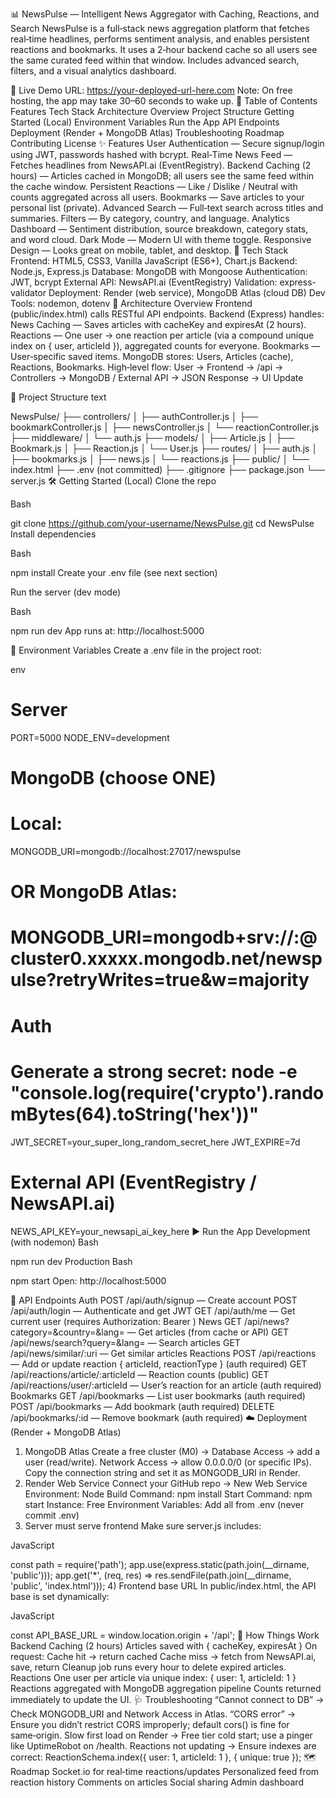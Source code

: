 📊 NewsPulse — Intelligent News Aggregator with Caching, Reactions, and Search
NewsPulse is a full‑stack news aggregation platform that fetches real‑time headlines, performs sentiment analysis, and enables persistent reactions and bookmarks. It uses a 2‑hour backend cache so all users see the same curated feed within that window. Includes advanced search, filters, and a visual analytics dashboard.

🔗 Live Demo
URL: https://your-deployed-url-here.com
Note: On free hosting, the app may take 30–60 seconds to wake up.
🧭 Table of Contents
Features
Tech Stack
Architecture Overview
Project Structure
Getting Started (Local)
Environment Variables
Run the App
API Endpoints
Deployment (Render + MongoDB Atlas)
Troubleshooting
Roadmap
Contributing
License
✨ Features
User Authentication — Secure signup/login using JWT, passwords hashed with bcrypt.
Real‑Time News Feed — Fetches headlines from NewsAPI.ai (EventRegistry).
Backend Caching (2 hours) — Articles cached in MongoDB; all users see the same feed within the cache window.
Persistent Reactions — Like / Dislike / Neutral with counts aggregated across all users.
Bookmarks — Save articles to your personal list (private).
Advanced Search — Full‑text search across titles and summaries.
Filters — By category, country, and language.
Analytics Dashboard — Sentiment distribution, source breakdown, category stats, and word cloud.
Dark Mode — Modern UI with theme toggle.
Responsive Design — Looks great on mobile, tablet, and desktop.
🧱 Tech Stack
Frontend: HTML5, CSS3, Vanilla JavaScript (ES6+), Chart.js
Backend: Node.js, Express.js
Database: MongoDB with Mongoose
Authentication: JWT, bcrypt
External API: NewsAPI.ai (EventRegistry)
Validation: express-validator
Deployment: Render (web service), MongoDB Atlas (cloud DB)
Dev Tools: nodemon, dotenv
🧠 Architecture Overview
Frontend (public/index.html) calls RESTful API endpoints.
Backend (Express) handles:
News Caching — Saves articles with cacheKey and expiresAt (2 hours).
Reactions — One user → one reaction per article (via a compound unique index on { user, articleId }), aggregated counts for everyone.
Bookmarks — User‑specific saved items.
MongoDB stores:
Users, Articles (cache), Reactions, Bookmarks.
High‑level flow:
User → Frontend → /api → Controllers → MongoDB / External API → JSON Response → UI Update

🧭 Project Structure
text

NewsPulse/
├── controllers/
│   ├── authController.js
│   ├── bookmarkController.js
│   ├── newsController.js
│   └── reactionController.js
├── middleware/
│   └── auth.js
├── models/
│   ├── Article.js
│   ├── Bookmark.js
│   ├── Reaction.js
│   └── User.js
├── routes/
│   ├── auth.js
│   ├── bookmarks.js
│   ├── news.js
│   └── reactions.js
├── public/
│   └── index.html
├── .env              (not committed)
├── .gitignore
├── package.json
└── server.js
🛠️ Getting Started (Local)
Clone the repo

Bash

git clone https://github.com/your-username/NewsPulse.git
cd NewsPulse
Install dependencies

Bash

npm install
Create your .env file (see next section)

Run the server (dev mode)

Bash

npm run dev
App runs at: http://localhost:5000

🔐 Environment Variables
Create a .env file in the project root:

env

# Server
PORT=5000
NODE_ENV=development

# MongoDB (choose ONE)
# Local:
MONGODB_URI=mongodb://localhost:27017/newspulse
# OR MongoDB Atlas:
# MONGODB_URI=mongodb+srv://<user>:<password>@cluster0.xxxxx.mongodb.net/newspulse?retryWrites=true&w=majority

# Auth
# Generate a strong secret: node -e "console.log(require('crypto').randomBytes(64).toString('hex'))"
JWT_SECRET=your_super_long_random_secret_here
JWT_EXPIRE=7d

# External API (EventRegistry / NewsAPI.ai)
NEWS_API_KEY=your_newsapi_ai_key_here
▶️ Run the App
Development (with nodemon)
Bash

npm run dev
Production
Bash

npm start
Open: http://localhost:5000

🔌 API Endpoints
Auth
POST /api/auth/signup — Create account
POST /api/auth/login — Authenticate and get JWT
GET /api/auth/me — Get current user (requires Authorization: Bearer <token>)
News
GET /api/news?category=&country=&lang= — Get articles (from cache or API)
GET /api/news/search?query=&lang= — Search articles
GET /api/news/similar/:uri — Get similar articles
Reactions
POST /api/reactions — Add or update reaction { articleId, reactionType } (auth required)
GET /api/reactions/article/:articleId — Reaction counts (public)
GET /api/reactions/user/:articleId — User’s reaction for an article (auth required)
Bookmarks
GET /api/bookmarks — List user bookmarks (auth required)
POST /api/bookmarks — Add bookmark (auth required)
DELETE /api/bookmarks/:id — Remove bookmark (auth required)
☁️ Deployment (Render + MongoDB Atlas)
1) MongoDB Atlas
Create a free cluster (M0) → Database Access → add a user (read/write).
Network Access → allow 0.0.0.0/0 (or specific IPs).
Copy the connection string and set it as MONGODB_URI in Render.
2) Render Web Service
Connect your GitHub repo → New Web Service
Environment: Node
Build Command: npm install
Start Command: npm start
Instance: Free
Environment Variables: Add all from .env (never commit .env)
3) Server must serve frontend
Make sure server.js includes:

JavaScript

const path = require('path');
app.use(express.static(path.join(__dirname, 'public')));
app.get('*', (req, res) => res.sendFile(path.join(__dirname, 'public', 'index.html')));
4) Frontend base URL
In public/index.html, the API base is set dynamically:

JavaScript

const API_BASE_URL = window.location.origin + '/api';
🧪 How Things Work
Backend Caching (2 hours)
Articles saved with { cacheKey, expiresAt }
On request:
Cache hit → return cached
Cache miss → fetch from NewsAPI.ai, save, return
Cleanup job runs every hour to delete expired articles.
Reactions
One user per article via unique index: { user: 1, articleId: 1 }
Reactions aggregated with MongoDB aggregation pipeline
Counts returned immediately to update the UI.
🩺 Troubleshooting
“Cannot connect to DB” → Check MONGODB_URI and Network Access in Atlas.
“CORS error” → Ensure you didn’t restrict CORS improperly; default cors() is fine for same‑origin.
Slow first load on Render → Free tier cold start; use a pinger like UptimeRobot on /health.
Reactions not updating → Ensure indexes are correct:
ReactionSchema.index({ user: 1, articleId: 1 }, { unique: true });
🗺️ Roadmap
Socket.io for real‑time reactions/updates
Personalized feed from reaction history
Comments on articles
Social sharing
Admin dashboard
